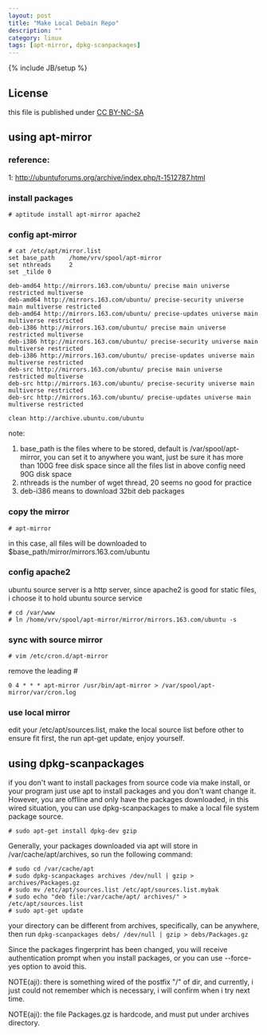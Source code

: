 ```yaml
---
layout: post
title: "Make Local Debain Repo"
description: ""
category: linux
tags: [apt-mirror, dpkg-scanpackages]
---
```

{% include JB/setup %}
## License
this file is published under [CC BY-NC-SA](http://creativecommons.org/licenses/by-nc-sa/3.0/)

## using apt-mirror
### reference:
1: http://ubuntuforums.org/archive/index.php/t-1512787.html

### install packages

    # aptitude install apt-mirror apache2

### config apt-mirror

    # cat /etc/apt/mirror.list
    set base_path    /home/vrv/spool/apt-mirror
    set nthreads     2
    set _tilde 0

    deb-amd64 http://mirrors.163.com/ubuntu/ precise main universe restricted multiverse
    deb-amd64 http://mirrors.163.com/ubuntu/ precise-security universe main multiverse restricted
    deb-amd64 http://mirrors.163.com/ubuntu/ precise-updates universe main multiverse restricted
    deb-i386 http://mirrors.163.com/ubuntu/ precise main universe restricted multiverse
    deb-i386 http://mirrors.163.com/ubuntu/ precise-security universe main multiverse restricted
    deb-i386 http://mirrors.163.com/ubuntu/ precise-updates universe main multiverse restricted
    deb-src http://mirrors.163.com/ubuntu/ precise main universe restricted multiverse
    deb-src http://mirrors.163.com/ubuntu/ precise-security universe main multiverse restricted
    deb-src http://mirrors.163.com/ubuntu/ precise-updates universe main multiverse restricted

    clean http://archive.ubuntu.com/ubuntu

note: 
1. base_path is the files where to be stored, default is /var/spool/apt-mirror, you can set it to anywhere you want, just be sure it has more than 100G free disk space since all the files list in above config need 90G disk space
2. nthreads is the number of wget thread, 20 seems no good for practice
3. deb-i386 means to download 32bit deb packages

### copy the mirror

    # apt-mirror

in this case, all files will be downloaded to $base_path/mirror/mirrors.163.com/ubuntu

### config apache2
ubuntu source server is a http server, since apache2 is good for static files, i choose it to hold ubuntu source service

    # cd /var/www
    # ln /home/vrv/spool/apt-mirror/mirror/mirrors.163.com/ubuntu -s

### sync with source mirror

    # vim /etc/cron.d/apt-mirror
    
remove the leading #
    
    0 4 * * * apt-mirror /usr/bin/apt-mirror > /var/spool/apt-mirror/var/cron.log

### use local mirror
edit your /etc/apt/sources.list, make the local source list before other to ensure fit first, the run apt-get update, enjoy yourself.

## using dpkg-scanpackages
if you don't want to install packages from source code via make install, or your program just use apt to install packages and you don't want change it. However, you are offline and only have the packages downloaded, in this wired situation, you can use dpkg-scanpackages to make a local file system package source.

    # sudo apt-get install dpkg-dev gzip

Generally, your packages downloaded via apt will store in /var/cache/apt/archives, so run the following command:

    # sudo cd /var/cache/apt
    # sudo dpkg-scanpackages archives /dev/null | gzip > archives/Packages.gz
    # sudo mv /etc/apt/sources.list /etc/apt/sources.list.mybak
    # sudo echo "deb file:/var/cache/apt/ archives/" > /etc/apt/sources.list
    # sudo apt-get update

your directory can be different from archives, specifically, can be anywhere, then run `dpkg-scanpackages debs/ /dev/null | gzip > debs/Packages.gz`

Since the packages fingerprint has been changed, you will receive authentication prompt when you install packages, or you can use --force-yes option to avoid this.

NOTE(aji): there is something wired of the postfix "/" of dir, and currently, i just could not remember which is necessary, i will confirm when i try next time.

NOTE(aji): the file Packages.gz is hardcode, and must put under archives directory.
